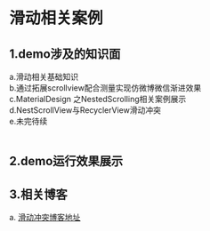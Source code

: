 # 滑动相关案例<br>

## 1.demo涉及的知识面<br>
a.滑动相关基础知识<br>
b.通过拓展scrollview配合测量实现仿微博微信渐进效果<br>
c.MaterialDesign 之NestedScrolling相关案例展示<br>
d.NestScrollView与RecyclerView滑动冲突<br>
e.未完待续<br><br>

## 2.demo运行效果展示<br>

## 3.相关博客<br>
a. [滑动冲突博客地址](https://blog.csdn.net/crazyZhangxl/article/details/81110464)

